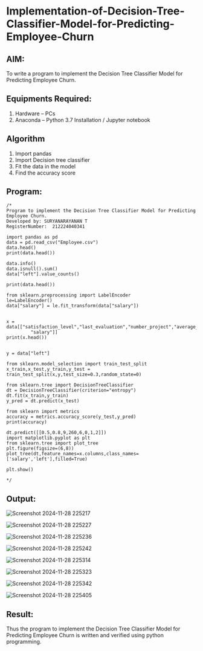 # Implementation-of-Decision-Tree-Classifier-Model-for-Predicting-Employee-Churn

## AIM:
To write a program to implement the Decision Tree Classifier Model for Predicting Employee Churn.

## Equipments Required:
1. Hardware – PCs
2. Anaconda – Python 3.7 Installation / Jupyter notebook

## Algorithm
1. Import pandas
2. Import Decision tree classifier
3. Fit the data in the model
4. Find the accuracy score 

## Program:
```
/*
Program to implement the Decision Tree Classifier Model for Predicting Employee Churn.
Developed by: SURYANARAYANAN T
RegisterNumber:  212224040341

import pandas as pd
data = pd.read_csv("Employee.csv")
data.head()
print(data.head())

data.info()
data.isnull().sum()
data["left"].value_counts()

print(data.head())

from sklearn.preprocessing import LabelEncoder
le=LabelEncoder()
data["salary"] = le.fit_transform(data["salary"])


x = data[["satisfaction_level","last_evaluation","number_project","average_montly_hours","time_spend_company","Work_accident","promotion_last_5years",
         "salary"]]
print(x.head())


y = data["left"]

from sklearn.model_selection import train_test_split
x_train,x_test,y_train,y_test = train_test_split(x,y,test_size=0.3,random_state=0)

from sklearn.tree import DecisionTreeClassifier
dt = DecisionTreeClassifier(criterion="entropy")
dt.fit(x_train,y_train)
y_pred = dt.predict(x_test)

from sklearn import metrics
accuracy = metrics.accuracy_score(y_test,y_pred)
print(accuracy)

dt.predict([[0.5,0.8,9,260,6,0,1,2]])
import matplotlib.pyplot as plt
from sklearn.tree import plot_tree
plt.figure(figsize=(6,8))
plot_tree(dt,feature_names=x.columns,class_names=['salary','left'],filled=True)

plt.show()

*/

```


## Output:
![Screenshot 2024-11-28 225217](https://github.com/user-attachments/assets/cad0c493-d24e-4867-a9a4-7ba41b7f57e9)

![Screenshot 2024-11-28 225227](https://github.com/user-attachments/assets/33fccc50-fde2-494c-a50f-0638b07bc765)

![Screenshot 2024-11-28 225236](https://github.com/user-attachments/assets/f3672a12-78d4-4aaf-9ca9-9ae83ffcdd9c)

![Screenshot 2024-11-28 225242](https://github.com/user-attachments/assets/c6b92b9b-9778-4a90-ab1a-35c75b6d075f)

![Screenshot 2024-11-28 225314](https://github.com/user-attachments/assets/61aa1432-2f6f-4178-bb02-652a9f898a9a)

![Screenshot 2024-11-28 225323](https://github.com/user-attachments/assets/1a9c0061-77bd-4d5c-80de-bd3ec0d58768)

![Screenshot 2024-11-28 225342](https://github.com/user-attachments/assets/91795b8a-3890-4135-8c5d-34b67e746530)

![Screenshot 2024-11-28 225405](https://github.com/user-attachments/assets/2d88efbf-8fa2-428d-8d3f-b047b8562b4f)




## Result:
Thus the program to implement the  Decision Tree Classifier Model for Predicting Employee Churn is written and verified using python programming.
